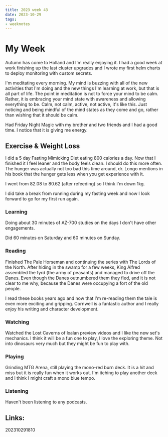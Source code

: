 ```yaml
---
title: 2023 week 43
date: 2023-10-29
tags:
- weeknotes
---
```


# My Week

Autumn has come to Holland and I'm really enjoying it. I had a good week at work finishing up the last cluster upgrades and I wrote my first helm charts to deploy monitoring with custom secrets.

I'm meditating every morning. My mind is buzzing with all of the new activities that I'm doing and the new things I'm learning at work, but that is all part of life. The point in meditation is not to force your mind to be calm. Rather, it is embracing your mind state with awareness and allowing everything to be. Calm, not calm, active, not active, it's like this. Just noticing and being mindful of the mind states as they come and go, rather than wishing that it should be calm.

Had Friday Night Magic with my brother and two friends and I had a good time. I notice that it is giving me energy.

## Exercise & Weight Loss

I did a 5 day Fasting Mimicking Diet eating 800 calories a day. Now that I finished it I feel leaner and the body feels clean. I should do this more often. The hunger was actually not too bad this time around, dr. Longo mentions in his book that the hunger gets less when you get experience with it.

I went from 82.08 to 80.62 (after refeeding) so I think I'm down 1kg.

I did take a break from running during my fasting week and now I look forward to go for my first run again.

### Learning

Doing about 30 minutes of AZ-700 studies on the days I don't have other engagements.

Did 60 minutes on Saturday and 60 minutes on Sunday.

### Reading

Finished The Pale Horseman and continuing the series with The Lords of the North. After hiding in the swamp for a few weeks, King Alfred assembled the fyrd (the army of peasants) and managed to drive off the Danes. Even though the Danes outnumbered them they fled, and it is not clear to me why, because the Danes were occupying a fort of the old people.

I read these books years ago and now that I'm re-reading them the tale is even more exciting and gripping. Cornwell is a fantastic author and I really enjoy his writing and character development.

### Watching

Watched the Lost Caverns of Ixalan preview videos and I like the new set's mechanics. I think it will be a fun one to play, I love the exploring theme. Not into dinosaurs very much but they might be fun to play with.

### Playing

Grinding MTG Arena, still playing the mono-red burn deck. It is a hit and miss but it is really fun when it works out. I'm itching to play another deck and I think I might craft a mono blue tempo.

### Listening

Haven't been listening to any podcasts.


## Links:

202310291810
